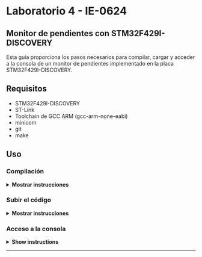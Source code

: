 # Laboratorio 4 - IE-0624

## Monitor de pendientes con STM32F429I-DISCOVERY

Esta guía proporciona los pasos necesarios para compilar, cargar y acceder a la consola de un monitor de pendientes implementado en la placa STM32F429I-DISCOVERY.

## Requisitos

- STM32F429I-DISCOVERY
- ST-Link
- Toolchain de GCC ARM (gcc-arm-none-eabi)
- minicom 
- git
- make

## Uso
### Compilación

<details><summary><b>Mostrar instrucciones</b></summary>

1. Clona el repoistorio:
    ```bash
    git clone https://github.com/dotjae/ie0624.git
    ```

2. Inicializa el submódulo de [libopencm3](https://github.com/libopencm3/libopencm3)
    ```bash
    git submodule init
    git submodule update
    ```

3. Navega al directorio `libopencm3`:
    ```bash
    cd libopencm3
    ```

4. Construye la librería:
    ```bash
    make
    ```

5. Navega al directorio `src`:
    ```bash
    cd ../src
    ```

6. Compila el código:
    ```bash
    make
    ```

</details>

### Subir el código 

<details><summary><b>Mostrar instrucciones</b></summary>

1. Conecte la tarjeta STM32F429I-DISCOVERY a la PC por medio del cable USB Mini-B.

2. Utiliza el comando `make flash` para subir el código al microcontrolador:
    ```bash
    make flash
    ```
</details>

### Acceso a la consola

<details><summary><b>Show instructions</b></summary>

1. Accede a la interfaz gráfica de la configuración de la consola.
    ```bash
    sudo minicom -s
    ```

2. Escoja `Configuración de puerto serie` y asegurese que tenga la siguiente configuración. `/dev/port` corresponde al puerto serial en donde está conectado el microcontrolador, puedes revisar a cual puerto está conectado tu microcontrolador con el comando `ls /dev`.
```
    +-----------------------------------------------------------------------+
    | A - Dispositivo Serie      : /dev/port                                |
    | B - Localización del Fichero de Bloqueo : /var/lock                   |
    | C - Programa de Acceso           :                                    |
    | D - Programa de Salida             :                                  |
    | E - Bps/Paridad/Bits             : 115200 8N1                         |
    | F - Control de Flujo por Hardware: Sí                                 |
    | G - Control de Flujo por Software: No                                 |
    | H -     RS485 Enable      : No                                        |
    | I -   RS485 Rts On Send   : No                                        |
    | J -  RS485 Rts After Send : No                                        |
    | K -  RS485 Rx During Tx   : No                                        |
    | L -  RS485 Terminate Bus  : No                                        |
    | M - RS485 Delay Rts Before: 0                                         |
    | N - RS485 Delay Rts After : 0                                         |
    |                                                                       |
    |    ¿Qué configuración alterar?                                        |
    +-----------------------------------------------------------------------+
```

3. Accede a la consola con `minicom`:
    ```bash
    sudo minicom
    ```

</details>

---
